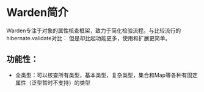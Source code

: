 # Warden简介
Warden专注于对象的属性核查框架，致力于简化检验流程。与比较流行的hibernate.validate对比：
但是却比起功能更多，使用和扩展更简单。
## 功能性：
- 全类型：可以核查所有类型，基本类型，复杂类型，集合和Map等各种有固定属性（泛型暂时不支持）的类型
